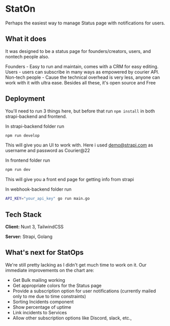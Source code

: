 # StatOn

Perhaps the easiest way to manage Status page with notifications for users.

## What it does

It was designed to be a status page for founders/creators, users, and nontech people also.

Founders - Easy to run and maintain, comes with a CRM for easy editing.
Users - users can subscribe in many ways as empowered by courier API.
Non-tech people - Cause the technical overhead is very less, anyone can work with it with ultra ease.
Besides all these, it's open source and Free

## Deployment

You'll need to run 3 things here, but before that run `npm install` in both strapi-backend and frontend.

In strapi-backend folder run

```bash
npm run develop
```

This will give you an UI to work with. Here i used demo@strapi.com as username and password as Courier@22

In frontend folder run

```bash
npm run dev
```

This will give you a front end page for getting info from strapi

In webhook-backend folder run

```bash
API_KEY="your_api_key" go run main.go
```

## Tech Stack

**Client:** Nuxt 3, TailwindCSS

**Server:** Strapi, Golang

## What's next for StatOps

We're still pretty lacking as I didn't get much time to work on it. Our immediate improvements on the chart are:

- Get Bulk mailing working
- Get appropriate colors for the Status page
- Provide a subscription option for user notifications (currently mailed only to me due to time constraints)
- Sorting Incidents component
- Show percentage of uptime
- Link incidents to Services
- Allow other subscription options like Discord, slack, etc.,
